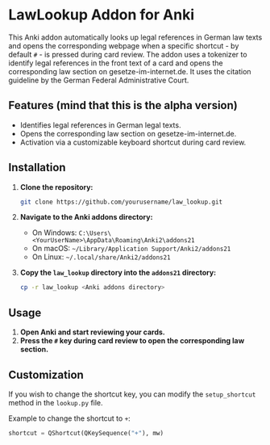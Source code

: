 # LawLookup Addon for Anki

This Anki addon automatically looks up legal references in German law texts and opens the corresponding webpage when a specific shortcut - by default `#` - is pressed during card review. The addon uses a tokenizer to identify legal references in the front text of a card and opens the corresponding law section on gesetze-im-internet.de. It uses the citation guideline by the German Federal Administrative Court.

## Features (mind that this is the alpha version)

- Identifies legal references in German legal texts.
- Opens the corresponding law section on gesetze-im-internet.de.
- Activation via a customizable keyboard shortcut during card review.

## Installation

1. **Clone the repository:**

    ```sh
    git clone https://github.com/yourusername/law_lookup.git
    ```

2. **Navigate to the Anki addons directory:**

    - On Windows: `C:\Users\<YourUserName>\AppData\Roaming\Anki2\addons21`
    - On macOS: `~/Library/Application Support/Anki2/addons21`
    - On Linux: `~/.local/share/Anki2/addons21`

3. **Copy the `law_lookup` directory into the `addons21` directory:**

    ```sh
    cp -r law_lookup <Anki addons directory>
    ```

## Usage

1. **Open Anki and start reviewing your cards.**
2. **Press the `#` key during card review to open the corresponding law section.**

## Customization

If you wish to change the shortcut key, you can modify the `setup_shortcut` method in the `lookup.py` file.

Example to change the shortcut to `+`:

```python
shortcut = QShortcut(QKeySequence("+"), mw)
